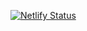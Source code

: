 [![Netlify Status](https://api.netlify.com/api/v1/badges/b4ef403b-38b7-4cfd-b4fa-5f224b0e77d4/deploy-status??branch=main)](https://app.netlify.com/sites/attityd/deploys)
